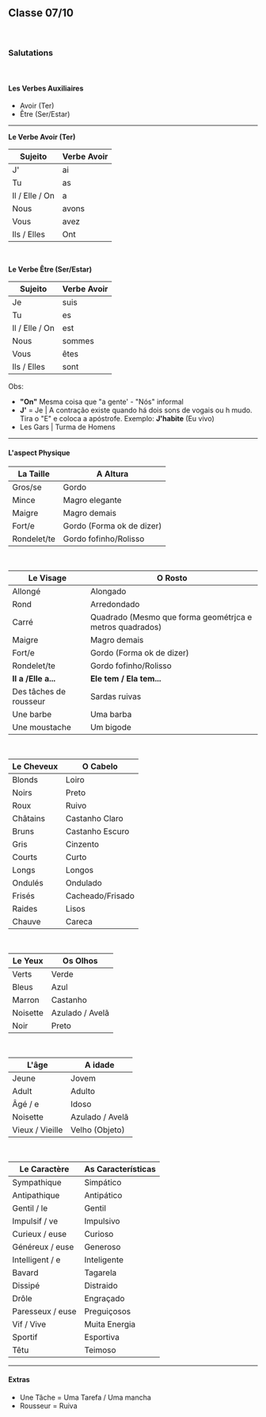 <h2>Classe 07/10</h2>

<br>

<h3> Salutations </h3>

<br>

<h4>Les Verbes Auxiliaires</h4>

- Avoir (Ter)
- Être  (Ser/Estar)

---

<b>Le Verbe Avoir (Ter)</b>

| Sujeito  | Verbe  Avoir  |
| --- | --- |
| J'  | ai |
| Tu |  as |
| Il / Elle / On | a |
| Nous | avons |
| Vous | avez |
| Ils / Elles | Ont

</br>

<b>Le Verbe Être (Ser/Estar)</b>

| Sujeito  | Verbe  Avoir  |
| --- | --- |
| Je  | suis |
| Tu |  es |
| Il / Elle / On | est |
| Nous | sommes |
| Vous | êtes |
| Ils / Elles | sont

Obs:
- <b>"On"</b> Mesma coisa que "a gente' - "Nós" informal
- <b>J'</b> = Je | A contração existe quando há dois sons de vogais ou h mudo. Tira o "E" e coloca a apóstrofe. Exemplo: <b>J'habite</b> (Eu vivo)
- Les Gars | Turma de Homens

---

<h4>L'aspect Physique</h4>

| La Taille  | A Altura  |
| --- | --- |
| Gros/se  | Gordo |
| Mince | Magro elegante |
| Maigre | Magro demais |
| Fort/e | Gordo (Forma ok de dizer) |
| Rondelet/te |  Gordo fofinho/Rolisso |

<br>

| Le Visage  | O Rosto  |
| --- | --- |
| Allongé  | Alongado |
| Rond  | Arredondado |
| Carré | Quadrado (Mesmo que forma geométrjca e metros quadrados) |
| Maigre | Magro demais |
| Fort/e | Gordo (Forma ok de dizer) |
| Rondelet/te |  Gordo fofinho/Rolisso |
| <b>Il a /Elle a...</b> | <b>Ele tem / Ela tem...</b> |
| Des tâches de rousseur | Sardas ruivas |
| Une barbe | Uma barba |
| Une moustache | Um bigode |

<br>

| Le Cheveux | O Cabelo |
| --- | --- |
| Blonds | Loiro |
| Noirs | Preto |
| Roux | Ruivo |
| Châtains | Castanho Claro |
| Bruns | Castanho Escuro |
| Gris | Cinzento |
| Courts | Curto |
| Longs | Longos |
| Ondulés | Ondulado |
| Frisés | Cacheado/Frisado |
| Raides | Lisos |
| Chauve | Careca |

<br>

| Le Yeux | Os Olhos |
| --- | --- |
| Verts | Verde |
| Bleus | Azul |
| Marron | Castanho |
| Noisette | Azulado / Avelã |
| Noir | Preto |

<br>

| L'âge | A idade |
| --- | --- |
| Jeune | Jovem |
| Adult | Adulto |
| Âgé / e | Idoso |
| Noisette | Azulado / Avelã |
| Vieux / Vieille | Velho (Objeto) |

<br>

| Le Caractère | As Características |
| --- | --- |
| Sympathique | Simpático |
| Antipathique | Antipático |
| Gentil / le | Gentil |
| Impulsif / ve | Impulsivo |
| Curieux / euse | Curioso |
| Généreux / euse | Generoso |
| Intelligent / e | Inteligente |
| Bavard | Tagarela |
| Dissipé | Distraido |
| Drôle | Engraçado |
| Paresseux / euse | Preguiçosos |
| Vif / Vive | Muita Energia |
| Sportif | Esportiva |
| Têtu | Teimoso |

---

<h4>Extras</h4>

- Une Tâche = Uma Tarefa / Uma mancha
- Rousseur = Ruiva
